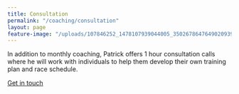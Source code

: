```yaml
---
title: Consultation
permalink: "/coaching/consultation"
layout: page
feature-image: "/uploads/107846252_1478107939044005_3502678647649020939_o.jpg"
---
```


In addition to monthly coaching, Patrick offers 1 hour consultation calls where he will work with individuals to help them develop their own training plan and race schedule.

<div class="width-s button">
  <a href="mailto:patrickreaganrunning@gmail.com?subject=Coaching%20Inquiry">Get in touch</a>
</div>
